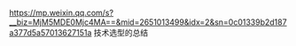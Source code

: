 https://mp.weixin.qq.com/s?__biz=MjM5MDE0Mjc4MA==&mid=2651013499&idx=2&sn=0c01339b2d187a377d5a57013627151a 技术选型的总结